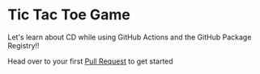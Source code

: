 # Tic Tac Toe Game

Let's learn about CD while using GitHub Actions and the GitHub Package Registry!!


Head over to your first [Pull Request](../../pull/1) to get started
